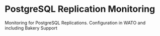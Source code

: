 # PostgreSQL Replication Monitoring

Monitoring for PostgreSQL Replications.
Configuration in WATO and including Bakery Support


